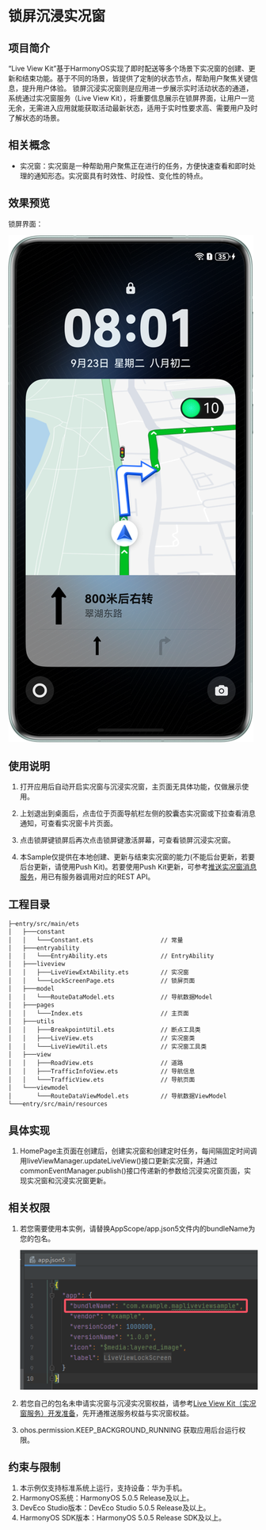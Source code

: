 # 锁屏沉浸实况窗

## 项目简介

“Live View Kit”基于HarmonyOS实现了即时配送等多个场景下实况窗的创建、更新和结束功能。基于不同的场景，皆提供了定制的状态节点，帮助用户聚焦关键信息，提升用户体验。
锁屏沉浸实况窗则是应用进一步展示实时活动状态的通道，系统通过实况窗服务（Live View Kit），将重要信息展示在锁屏界面，让用户一览无余，无需进入应用就能获取活动最新状态，适用于实时性要求高、需要用户及时了解状态的场景。

## 相关概念

- 实况窗：实况窗是一种帮助用户聚焦正在进行的任务，方便快速查看和即时处理的通知形态。实况窗具有时效性、时段性、变化性的特点。

## 效果预览

锁屏界面：

![image](screenshots/phone_lock_screen.png)

## 使用说明

1. 打开应用后自动开启实况窗与沉浸实况窗，主页面无具体功能，仅做展示使用。

2. 上划退出到桌面后，点击位于页面导航栏左侧的胶囊态实况窗或下拉查看消息通知，可查看实况窗卡片页面。

3. 点击锁屏键锁屏后再次点击锁屏键激活屏幕，可查看锁屏沉浸实况窗。

4. 本Sample仅提供在本地创建、更新与结束实况窗的能力(不能后台更新，若要后台更新，请使用Push Kit)。若要使用Push Kit更新，可参考[推送实况窗消息服务](https://developer.huawei.com/consumer/cn/doc/harmonyos-guides/push-update-liveview)，用已有服务器调用对应的REST API。

## 工程目录

```
├─entry/src/main/ets                
│   ├───constant                           
│   │   └───Constant.ets                   // 常量
│   ├───entryability                       
│   │   └───EntryAbility.ets               // EntryAbility
│   ├───liveview                           
│   │   ├───LiveViewExtAbility.ets         // 实况窗
│   │   └───LockScreenPage.ets             // 锁屏页面
│   ├───model                              
│   │   └───RouteDataModel.ets             // 导航数据Model
│   ├───pages                              
│   │   └───Index.ets                      // 主页面
│   ├───utils                              
│   │   ├───BreakpointUtil.ets             // 断点工具类
│   │   ├───LiveView.ets                   // 实况窗类
│   │   └───LiveViewUtil.ets               // 实况窗工具类
│   ├───view                               
│   │   ├───RoadView.ets                   // 道路
│   │   ├───TrafficInfoView.ets            // 导航信息
│   │   └───TrafficView.ets                // 导航页面
│   └───viewmodel                         
│       └───RouteDataViewModel.ets         // 导航数据ViewModel
└───entry/src/main/resources               
```

## 具体实现

1. HomePage主页面在创建后，创建实况窗和创建定时任务，每间隔固定时间调用liveViewManager.updateLiveView()接口更新实况窗，并通过commonEventManager.publish()接口传递新的参数给沉浸实况窗页面，实现实况窗和沉浸实况窗更新。

## 相关权限

1. 若您需要使用本实例，请替换AppScope/app.json5文件内的bundleName为您的包名。

   ![img.png](screenshots/img.png)

2. 若您自己的包名未申请实况窗与沉浸实况窗权益，请参考[Live View Kit（实况窗服务）开发准备](https://developer.huawei.com/consumer/cn/doc/harmonyos-guides/liveview-preparations)，先开通推送服务权益与实况窗权益。

3. ohos.permission.KEEP_BACKGROUND_RUNNING 获取应用后台运行权限。

## 约束与限制

1. 本示例仅支持标准系统上运行，支持设备：华为手机。
2. HarmonyOS系统：HarmonyOS 5.0.5 Release及以上。
3. DevEco Studio版本：DevEco Studio 5.0.5 Release及以上。
4. HarmonyOS SDK版本：HarmonyOS 5.0.5 Release SDK及以上。